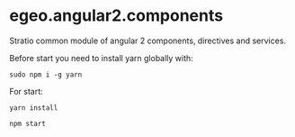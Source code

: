 # egeo.angular2.components


Stratio common module of angular 2 components, directives and services.

Before start you need to install yarn globally with:

```
sudo npm i -g yarn
```

For start:

```
yarn install

npm start
```
